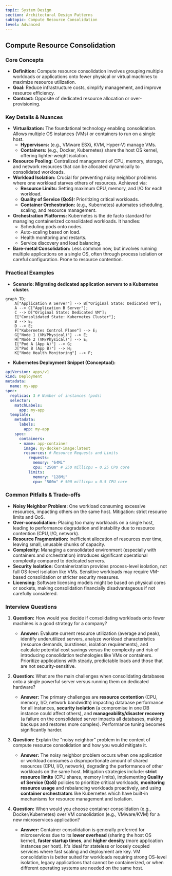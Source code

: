 ```yaml
---
topic: System Design
section: Architectural Design Patterns
subtopic: Compute Resource Consolidation
level: Advanced
---
```


## Compute Resource Consolidation
### Core Concepts

*   **Definition:** Compute resource consolidation involves grouping multiple workloads or applications onto fewer physical or virtual machines to maximize resource utilization.
*   **Goal:** Reduce infrastructure costs, simplify management, and improve resource efficiency.
*   **Contrast:** Opposite of dedicated resource allocation or over-provisioning.

### Key Details & Nuances

*   **Virtualization:** The foundational technology enabling consolidation. Allows multiple OS instances (VMs) or containers to run on a single host.
    *   **Hypervisors:** (e.g., VMware ESXi, KVM, Hyper-V) manage VMs.
    *   **Containers:** (e.g., Docker, Kubernetes) share the host OS kernel, offering lighter-weight isolation.
*   **Resource Pooling:** Centralized management of CPU, memory, storage, and network resources that can be allocated dynamically to consolidated workloads.
*   **Workload Isolation:** Crucial for preventing noisy neighbor problems where one workload starves others of resources. Achieved via:
    *   **Resource Limits:** Setting maximum CPU, memory, and I/O for each workload.
    *   **Quality of Service (QoS):** Prioritizing critical workloads.
    *   **Container Orchestration:** (e.g., Kubernetes) automates scheduling, scaling, and resource management.
*   **Orchestration Platforms:** Kubernetes is the de facto standard for managing containerized consolidated workloads. It handles:
    *   Scheduling pods onto nodes.
    *   Auto-scaling based on load.
    *   Health monitoring and restarts.
    *   Service discovery and load balancing.
*   **Bare-metal Consolidation:** Less common now, but involves running multiple applications on a single OS, often through process isolation or careful configuration. Prone to resource contention.

### Practical Examples

*   **Scenario: Migrating dedicated application servers to a Kubernetes cluster.**

```mermaid
graph TD;
    A["Application A Server"] --> B["Original State: Dedicated VM"];
    A --> C["Application B Server"];
    C --> D["Original State: Dedicated VM"];
    E["Consolidated State: Kubernetes Cluster"];
    B --> E;
    D --> E;
    F["Kubernetes Control Plane"] --> E;
    G["Node 1 (VM/Physical)"] --> E;
    H["Node 2 (VM/Physical)"] --> E;
    I["Pod A (App A)"] --> G;
    J["Pod B (App B)"] --> H;
    K["Node Health Monitoring"] --> F;
```

*   **Kubernetes Deployment Snippet (Conceptual):**

```yaml
apiVersion: apps/v1
kind: Deployment
metadata:
  name: my-app
spec:
  replicas: 3 # Number of instances (pods)
  selector:
    matchLabels:
      app: my-app
  template:
    metadata:
      labels:
        app: my-app
    spec:
      containers:
      - name: app-container
        image: my-docker-image:latest
        resources: # Resource Requests and Limits
          requests:
            memory: "64Mi"
            cpu: "250m" # 250 millicpu = 0.25 CPU core
          limits:
            memory: "128Mi"
            cpu: "500m" # 500 millicpu = 0.5 CPU core
```

### Common Pitfalls & Trade-offs

*   **Noisy Neighbor Problem:** One workload consuming excessive resources, impacting others on the same host. Mitigation: strict resource limits and QoS.
*   **Over-consolidation:** Placing too many workloads on a single host, leading to performance degradation and instability due to resource contention (CPU, I/O, network).
*   **Resource Fragmentation:** Inefficient allocation of resources over time, leaving small, unusable chunks of capacity.
*   **Complexity:** Managing a consolidated environment (especially with containers and orchestration) introduces significant operational complexity compared to dedicated servers.
*   **Security Isolation:** Containerization provides process-level isolation, not full OS-level isolation like VMs. Sensitive workloads may require VM-based consolidation or stricter security measures.
*   **Licensing:** Software licensing models might be based on physical cores or sockets, making consolidation financially disadvantageous if not carefully considered.

### Interview Questions

1.  **Question:** How would you decide if consolidating workloads onto fewer machines is a good strategy for a company?
    *   **Answer:** Evaluate current resource utilization (average and peak), identify underutilized servers, analyze workload characteristics (resource demands, burstiness, isolation requirements), and calculate potential cost savings versus the complexity and risk of introducing consolidation technologies like VMs or containers. Prioritize applications with steady, predictable loads and those that are not security-sensitive.

2.  **Question:** What are the main challenges when consolidating databases onto a single powerful server versus running them on dedicated hardware?
    *   **Answer:** The primary challenges are **resource contention** (CPU, memory, I/O, network bandwidth) impacting database performance for all instances, **security isolation** (a compromise in one DB instance could affect others), and **manageability/disaster recovery** (a failure on the consolidated server impacts all databases, making backups and restores more complex). Performance tuning becomes significantly harder.

3.  **Question:** Explain the "noisy neighbor" problem in the context of compute resource consolidation and how you would mitigate it.
    *   **Answer:** The noisy neighbor problem occurs when one application or workload consumes a disproportionate amount of shared resources (CPU, I/O, network), degrading the performance of other workloads on the same host. Mitigation strategies include: **strict resource limits** (CPU shares, memory limits), implementing **Quality of Service (QoS)** policies to prioritize critical workloads, **monitoring resource usage** and rebalancing workloads proactively, and using **container orchestrators** like Kubernetes which have built-in mechanisms for resource management and isolation.

4.  **Question:** When would you choose container consolidation (e.g., Docker/Kubernetes) over VM consolidation (e.g., VMware/KVM) for a new microservices application?
    *   **Answer:** Container consolidation is generally preferred for microservices due to its **lower overhead** (sharing the host OS kernel), **faster startup times**, and **higher density** (more application instances per host). It's ideal for stateless or loosely coupled services where fast scaling and deployment are key. VM consolidation is better suited for workloads requiring strong OS-level isolation, legacy applications that cannot be containerized, or when different operating systems are needed on the same host.